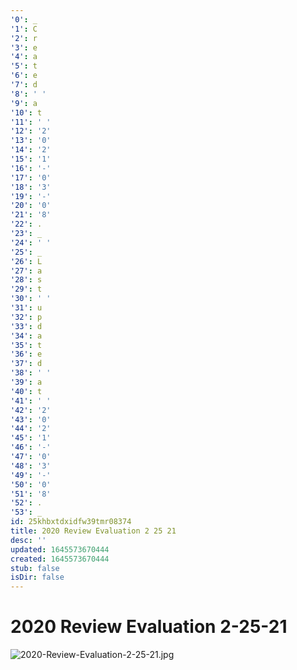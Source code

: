 ```yaml
---
'0': _
'1': C
'2': r
'3': e
'4': a
'5': t
'6': e
'7': d
'8': ' '
'9': a
'10': t
'11': ' '
'12': '2'
'13': '0'
'14': '2'
'15': '1'
'16': '-'
'17': '0'
'18': '3'
'19': '-'
'20': '0'
'21': '8'
'22': .
'23': _
'24': ' '
'25': _
'26': L
'27': a
'28': s
'29': t
'30': ' '
'31': u
'32': p
'33': d
'34': a
'35': t
'36': e
'37': d
'38': ' '
'39': a
'40': t
'41': ' '
'42': '2'
'43': '0'
'44': '2'
'45': '1'
'46': '-'
'47': '0'
'48': '3'
'49': '-'
'50': '0'
'51': '8'
'52': .
'53': _
id: 25khbxtdxidfw39tmr08374
title: 2020 Review Evaluation 2 25 21
desc: ''
updated: 1645573670444
created: 1645573670444
stub: false
isDir: false
---
```


# 2020 Review Evaluation 2-25-21


![2020-Review-Evaluation-2-25-21.jpg](/assets/2020-review-evaluation-2-25-21-uu473fl7wbrn.jpg)

